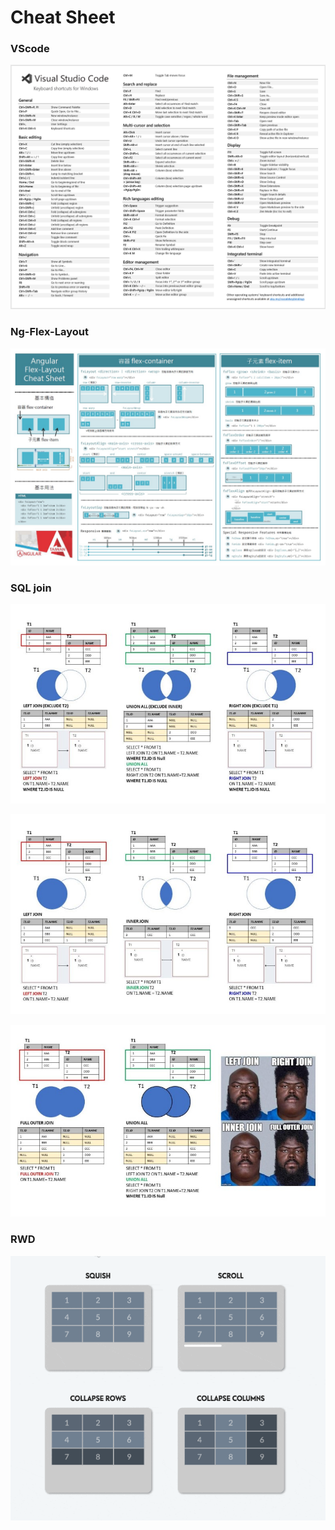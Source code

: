 # Cheat Sheet

### VScode

![](.gitbook/assets/image.png)

### Ng-Flex-Layout

![](.gitbook/assets/ng-flex-layout.jpg)

### SQL join

![](.gitbook/assets/sql_join_2.jpg)

![](.gitbook/assets/sql_join_1.jpg)

![](.gitbook/assets/sql_join_3.jpg)

### RWD

![](.gitbook/assets/types-of-responsive-tables.gif)

